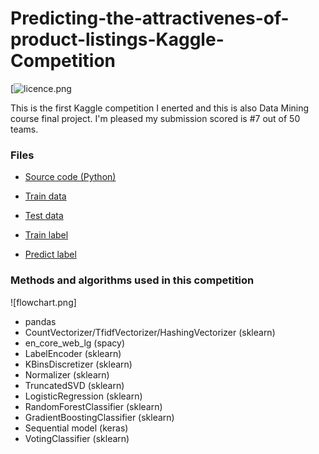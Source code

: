 # Predicting-the-attractivenes-of-product-listings-Kaggle-Competition
[![licence.png](https://www.kaggle.com/c/lehighcse347447)

This is the first Kaggle competition I enerted and this is also Data Mining course final project. I'm pleased my submission scored is #7 out of 50 teams.

### Files

* [Source code (Python)](https://github.com/chd415/Predicting-the-attractiveness-of-product-listings/blob/master/447final.ipynb)

* [Train data](https://github.com/chd415/Predicting-the-attractiveness-of-product-listings/blob/master/train_data.csv)

* [Test data](https://github.com/chd415/Predicting-the-attractiveness-of-product-listings/blob/master/test_data.csv)

* [Train label](https://github.com/chd415/Predicting-the-attractiveness-of-product-listings/blob/master/train_label.csv)

* [Predict label](https://github.com/chd415/Predicting-the-attractiveness-of-product-listings/blob/master/predict_submitted.csv)


### Methods and algorithms used in this competition

![flowchart.png]

* pandas
* CountVectorizer/TfidfVectorizer/HashingVectorizer (sklearn)
* en_core_web_lg (spacy)
* LabelEncoder (sklearn)
* KBinsDiscretizer (sklearn)
* Normalizer (sklearn)
* TruncatedSVD (sklearn)
* LogisticRegression (sklearn)
* RandomForestClassifier (sklearn)
* GradientBoostingClassifier (sklearn)
* Sequential model (keras)
* VotingClassifier (sklearn)

